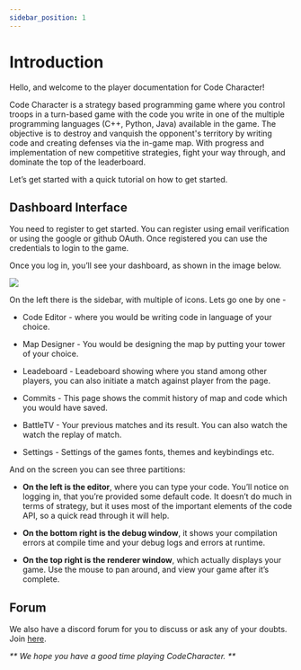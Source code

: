 ```yaml
---
sidebar_position: 1
---
```


# Introduction

Hello, and welcome to the player documentation for Code Character!

Code Character is a strategy based programming game where you control troops in a turn-based game with the code you write in one of the multiple programming languages (C++, Python, Java) available in the game. The objective is to destroy and vanquish the opponent's territory by writing code and creating defenses via the in-game map. With progress and implementation of new competitive strategies, fight your way through, and dominate the top of the leaderboard.

Let’s get started with a quick tutorial on how to get started.

## Dashboard Interface

You need to register to get started. You can register using email verification or using the google or github OAuth. Once registered you can use the credentials to login to the game.

Once you log in, you’ll see your dashboard, as shown in the image below.

<img src="/img/Overview/Dashboard/dashboard.png"/>

On the left there is the sidebar, with multiple of icons. Lets go one by one -

-   Code Editor - where you would be writing code in language of your choice.

-   Map Designer - You would be designing the map by putting your tower of your choice.

-   Leadeboard - Leadeboard showing where you stand among other players, you can also initiate a match against player from the page.

-   Commits - This page shows the commit history of map and code which you would have saved.

-   BattleTV - Your previous matches and its result. You can also watch the watch the replay of match.

-   Settings - Settings of the games fonts, themes and keybindings etc.

And on the screen you can see three partitions:

-   **On the left is the editor**, where you can type your code. You’ll notice on logging in, that you’re provided some default code. It doesn’t do much in terms of strategy, but it uses most of the important elements of the code API, so a quick read through it will help.

-   **On the bottom right is the debug window**, it shows your compilation errors at compile time and your debug logs and errors at runtime.

-   **On the top right is the renderer window**, which actually displays your game. Use the mouse to pan around, and view your game after it’s complete.

## Forum

We also have a discord forum for you to discuss or ask any of your doubts. Join [here](https://discord.gg/ePQrhrSNk5).

_** We hope you have a good time playing CodeCharacter. **_
